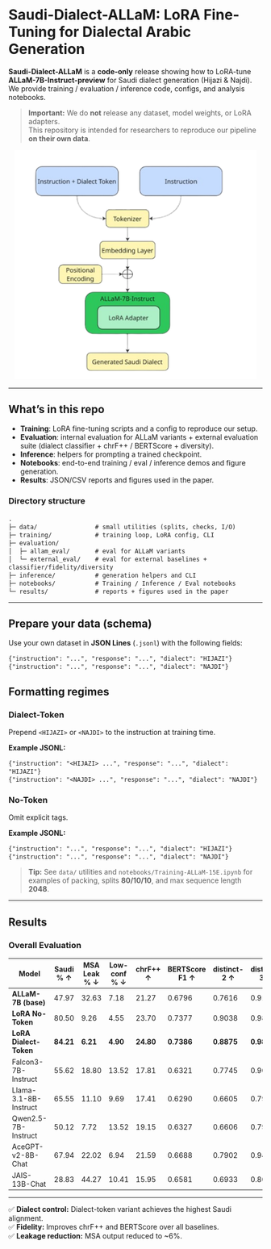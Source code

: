 # Saudi-Dialect-ALLaM: LoRA Fine-Tuning for Dialectal Arabic Generation

**Saudi-Dialect-ALLaM** is a **code-only** release showing how to LoRA-tune **ALLaM-7B-Instruct-preview** for Saudi dialect generation (Hijazi & Najdi).  
We provide training / evaluation / inference code, configs, and analysis notebooks.

> **Important:** We do **not** release any dataset, model weights, or LoRA adapters.  
> This repository is intended for researchers to reproduce our pipeline **on their own data**.

<p align="center">
  <img src="results/figures/model_pipeline.png" alt="Model Pipeline" width="480"/>
</p>

---

## What’s in this repo

- **Training**: LoRA fine-tuning scripts and a config to reproduce our setup.
- **Evaluation**: internal evaluation for ALLaM variants + external evaluation suite (dialect classifier + chrF++ / BERTScore + diversity).
- **Inference**: helpers for prompting a trained checkpoint.
- **Notebooks**: end-to-end training / eval / inference demos and figure generation.
- **Results**: JSON/CSV reports and figures used in the paper.

### Directory structure

```text
.
├─ data/                # small utilities (splits, checks, I/O)
├─ training/            # training loop, LoRA config, CLI
├─ evaluation/
│  ├─ allam_eval/       # eval for ALLaM variants
│  └─ external_eval/    # eval for external baselines + classifier/fidelity/diversity
├─ inference/           # generation helpers and CLI
├─ notebooks/           # Training / Inference / Eval notebooks
└─ results/             # reports + figures used in the paper
```
---
## Prepare your data (schema)

Use your own dataset in **JSON Lines** (`.jsonl`) with the following fields:

```jsonl
{"instruction": "...", "response": "...", "dialect": "HIJAZI"}
{"instruction": "...", "response": "...", "dialect": "NAJDI"}
```
## Formatting regimes

### Dialect-Token
Prepend `<HIJAZI>` or `<NAJDI>` to the instruction at training time.

**Example JSONL:**
```jsonl
{"instruction": "<HIJAZI> ...", "response": "...", "dialect": "HIJAZI"}
{"instruction": "<NAJDI> ...", "response": "...", "dialect": "NAJDI"}
```
### No-Token

Omit explicit tags.

**Example JSONL:**
```jsonl
{"instruction": "...", "response": "...", "dialect": "HIJAZI"}
{"instruction": "...", "response": "...", "dialect": "NAJDI"}
```
> **Tip:** See `data/` utilities and `notebooks/Training-ALLaM-15E.ipynb` for examples of packing, splits **80/10/10**, and max sequence length **2048**.

---
## Results

### Overall Evaluation

| Model                  | Saudi % ↑ | MSA Leak % ↓ | Low-conf % ↓ | chrF++ ↑ | BERTScore F1 ↑ | distinct-2 ↑ | distinct-3 ↑ | Self-BLEU ↓ |
|-------------------------|-----------|--------------|--------------|----------|----------------|--------------|--------------|-------------|
| **ALLaM-7B (base)**     | 47.97     | 32.63        | 7.18         | 21.27    | 0.6796         | 0.7616       | 0.9142       | 1.70        |
| **LoRA No-Token**       | 80.50     | 9.26         | 4.55         | 23.70    | 0.7377         | 0.9038       | 0.9881       | 0.60        |
| **LoRA Dialect-Token**  | **84.21** | **6.21**     | **4.90**     | **24.80**| **0.7386**     | **0.8875**   | **0.9838**   | **0.66**    |
| Falcon3-7B-Instruct     | 55.62     | 18.80        | 13.52        | 17.81    | 0.6321         | 0.7745       | 0.9073       | 21.85       |
| Llama-3.1-8B-Instruct   | 65.55     | 11.10        | 9.69         | 17.41    | 0.6290         | 0.6605       | 0.7957       | 5.11        |
| Qwen2.5-7B-Instruct     | 50.12     | 7.72         | 13.52        | 19.15    | 0.6327         | 0.6606       | 0.7957       | 6.13        |
| AceGPT-v2-8B-Chat       | 67.94     | 22.02        | 6.94         | 21.59    | 0.6688         | 0.7902       | 0.9409       | 0.31        |
| JAIS-13B-Chat           | 28.83     | 44.27        | 10.41        | 15.95    | 0.6581         | 0.6933       | 0.8087       | 0.35        |

---

✅ **Dialect control:** Dialect-token variant achieves the highest Saudi alignment.  
✅ **Fidelity:** Improves chrF++ and BERTScore over all baselines.  
✅ **Leakage reduction:** MSA output reduced to ~6%.  

